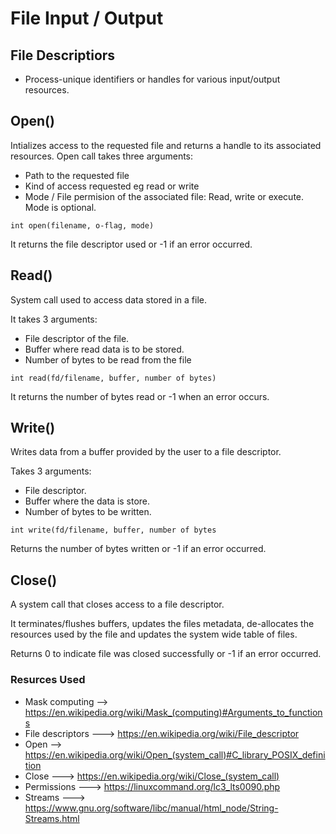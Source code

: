# File Input / Output

## File Descriptiors
* Process-unique identifiers or handles for various input/output resources.

## Open()
Intializes access to the requested file and returns a handle to its associated resources.
Open call takes three arguments:
* Path to the requested file
* Kind of access requested eg read or write
* Mode / File permision of the associated file: Read, write or execute. Mode is optional.

```
int open(filename, o-flag, mode)
```

It returns the file descriptor used or -1 if an error occurred.
## Read()
System call used to access data stored in a file.

It takes 3 arguments:

* File descriptor of the file.
* Buffer where read data is to be stored.
* Number of bytes to be read from the file

```
int read(fd/filename, buffer, number of bytes)
```
It returns the number of bytes read or -1 when an error occurs.

## Write()
Writes data from a buffer provided by the user to a file descriptor.

Takes 3 arguments:
* File descriptor.
* Buffer where the data is store.
* Number of bytes to be written.

```
int write(fd/filename, buffer, number of bytes
```
Returns the number of bytes written or -1 if an error occurred.

## Close()
A system call that closes access to a file descriptor.

It  terminates/flushes buffers, updates the files metadata, de-allocates the resources used by the file and updates the system wide table of files.

Returns 0 to indicate file was closed successfully or -1 if an error occurred.

### Resurces Used
* Mask computing --> https://en.wikipedia.org/wiki/Mask_(computing)#Arguments_to_functions
* File descriptors ---> https://en.wikipedia.org/wiki/File_descriptor
* Open --> https://en.wikipedia.org/wiki/Open_(system_call)#C_library_POSIX_definition
* Close ---> https://en.wikipedia.org/wiki/Close_(system_call)
* Permissions ---> https://linuxcommand.org/lc3_lts0090.php
* Streams ---> https://www.gnu.org/software/libc/manual/html_node/String-Streams.html
